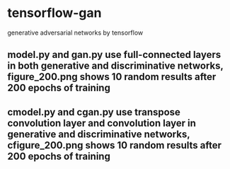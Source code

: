 # tensorflow-gan
generative adversarial networks by tensorflow
## model.py and gan.py use full-connected layers in both generative and discriminative networks, figure_200.png shows 10 random results after 200 epochs of training
## cmodel.py and cgan.py use transpose convolution layer and convolution layer in generative and discriminative networks, cfigure_200.png shows 10 random results after 200 epochs of training
